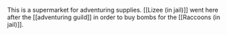 This is a supermarket for adventuring supplies. [[Lizee (in jail)]] went here after the [[adventuring guild]] in order to buy bombs for the [[Raccoons (in jail)]]. 